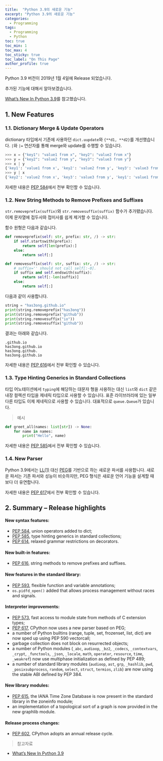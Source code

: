 ```yaml
---
title:  "Python 3.9의 새로운 기능"
excerpt: "Python 3.9의 새로운 기능"
categories:
  - Programming
tags:
  - Programming
  - Python
toc: true
toc_min: 1
toc_max: 4
toc_sticky: true
toc_label: "On This Page"
author_profile: true
---
```


Python 3.9 버전이 2019년 1월 4일에 Release 되었습니다.

추가된 기능에 대해서 알아보겠습니다.

[What’s New In Python 3.9](https://docs.python.org/3/whatsnew/3.9.html)를 참고했습니다.

## 1. New Features

### 1.1. Dictionary Merge & Update Operators

dictionary 타입에서 기존에 사용하던 `dict.uupdate`와 `{**d1, **d2}`를 개선했습니다. `|`와 `|=` 연산자를 통해 merge와 update를 수행할 수 있습니다.

```python
>>> x = {"key1": "value1 from x", "key2": "value2 from x"}
>>> y = {"key2": "value2 from y", "key3": "value3 from y"}
>>> x | y
{'key1': 'value1 from x', 'key2': 'value2 from y', 'key3': 'value3 from y'}
>>> y | x
{'key2': 'value2 from x', 'key3': 'value3 from y', 'key1': 'value1 from x'}
```

자세한 내용은 [PEP 584](https://www.python.org/dev/peps/pep-0584/)에서 전부 확인할 수 있습니다. 

### 1.2. New String Methods to Remove Prefixes and Suffixes

`str.removeprefix(suffix)`와 `str.removesuffix(suffix)` 함수가 추가됐습니다. 이제 문자열에 접두사와 접미사를 쉽게 제거할 수 있습니다.

함수 원형은 다음과 같습니다.

```python
def removeprefix(self: str, prefix: str, /) -> str:
    if self.startswith(prefix):
        return self[len(prefix):]
    else:
        return self[:]

def removesuffix(self: str, suffix: str, /) -> str:
    # suffix='' should not call self[:-0].
    if suffix and self.endswith(suffix):
        return self[:-len(suffix)]
    else:
        return self[:]
```

다음과 같이 사용합니다.

```python
string = "has3ong.github.io"
print(string.removeprefix("has3ong"))
print(string.removeprefix("github"))
print(string.removesuffix("io"))
print(string.removesuffix("github"))
```

결과는 아래와 같습니다.

```
.github.io
has3ong.github.io
has3ong.github.
has3ong.github.io
```

자세한 내용은 [PEP 616](https://www.python.org/dev/peps/pep-0616/)에서 전부 확인할 수 있습니다. 

### 1.3. Type Hinting Generics in Standard Collections

타입 어노테이션에서 `typing`에 해당하는 대문자 형을 사용하는 대신 `list`와 `dict` 같은 내장 컬렉션 타입을 제네릭 타입으로 사용할 수 있습니다. 표준 라이브러리에 있는 일부 다른 타입도 이제 제네릭으로 사용할 수 있습니다. 대표적으로 `queue.Queue`가 있습니다.

> 예시

```python
def greet_all(names: list[str]) -> None:
    for name in names:
        print("Hello", name)
```

자세한 내용은 [PEP 585](https://www.python.org/dev/peps/pep-0585/)에서 전부 확인할 수 있습니다. 

### 1.4. New Parser

Python 3.9에서는 [LL(1)](https://en.wikipedia.org/wiki/LL_parser) 대신 [PEG](https://en.wikipedia.org/wiki/Parsing_expression_grammar)를 기반으로 하는 새로운 파서를 사용합니다. 새로운 파서는 기존 파서와 성능이 비슷하지만, PEG 형식은 새로운 언어 기능을 설계할 때 보다 더 유연합니다.

자세한 내용은 [PEP 617](https://www.python.org/dev/peps/pep-0617/)에서 전부 확인할 수 있습니다. 

## 2. Summary – Release highlights

#### New syntax features:

* [PEP 584](https://www.python.org/dev/peps/pep-0584/), union operators added to dict;
* [PEP 585](https://www.python.org/dev/peps/pep-0585/), type hinting generics in standard collections;
* [PEP 614](https://www.python.org/dev/peps/pep-0614/), relaxed grammar restrictions on decorators.

#### New built-in features:

* [PEP 616](https://www.python.org/dev/peps/pep-0616/), string methods to remove prefixes and suffixes.

#### New features in the standard library:

* [PEP 593](https://www.python.org/dev/peps/pep-0593/), flexible function and variable annotations;
* `os.pidfd_open()` added that allows process management without races and signals.

#### Interpreter improvements:

* [PEP 573](https://www.python.org/dev/peps/pep-0573/), fast access to module state from methods of C extension types;
* [PEP 617](https://www.python.org/dev/peps/pep-0617/), CPython now uses a new parser based on PEG;
* a number of Python builtins (range, tuple, set, frozenset, list, dict) are now sped up using PEP 590 vectorcall;
* garbage collection does not block on resurrected objects;
* a number of Python modules (`_abc`, `audioop`, `_bz2`, `_codecs`, `_contextvars`, `_crypt`, `_functools`, `_json`, `_locale`, `math`, `operator`, `resource`, `time`, `_weakref`) now use multiphase initialization as defined by PEP 489;
* a number of standard library modules (`audioop`, `ast`, `grp`, `_hashlib`, `pwd`, `_posixsubprocess`, `random`, `select`, `struct`, `termios`, `zlib`) are now using the stable ABI defined by PEP 384.

#### New library modules:

* [PEP 615](https://www.python.org/dev/peps/pep-0615/), the IANA Time Zone Database is now present in the standard library in the zoneinfo module;
* an implementation of a topological sort of a graph is now provided in the new graphlib module.

#### Release process changes:

* [PEP 602](https://www.python.org/dev/peps/pep-0602/), CPython adopts an annual release cycle.

> 참고자료

* [What’s New In Python 3.9](https://docs.python.org/3/whatsnew/3.9.html)